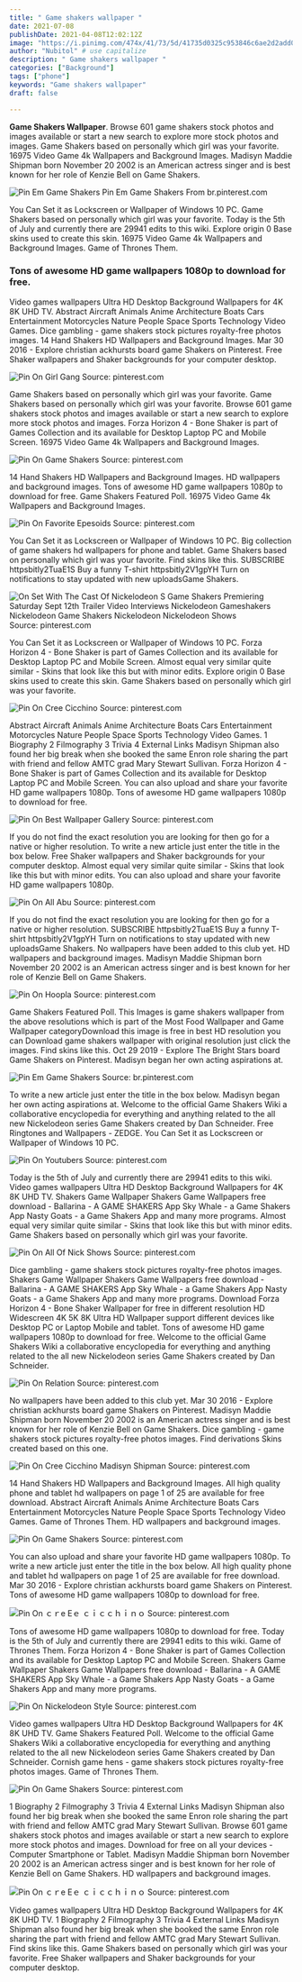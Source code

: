 ```yaml
---
title: " Game shakers wallpaper "
date: 2021-07-08
publishDate: 2021-04-08T12:02:12Z
image: "https://i.pinimg.com/474x/41/73/5d/41735d0325c953846c6ae2d2add0ae3f.jpg"
author: "Nubitol" # use capitalize
description: " Game shakers wallpaper "
categories: ["Background"]
tags: ["phone"]
keywords: "Game shakers wallpaper"
draft: false

---
```



**Game Shakers Wallpaper**. Browse 601 game shakers stock photos and images available or start a new search to explore more stock photos and images. Game Shakers based on personally which girl was your favorite. 16975 Video Game 4k Wallpapers and Background Images. Madisyn Maddie Shipman born November 20 2002 is an American actress singer and is best known for her role of Kenzie Bell on Game Shakers.

![Pin Em Game Shakers](https://i.pinimg.com/originals/10/29/25/1029258f8b15b41742a00aab18e31b91.jpg "Pin Em Game Shakers")
Pin Em Game Shakers From br.pinterest.com


You Can Set it as Lockscreen or Wallpaper of Windows 10 PC. Game Shakers based on personally which girl was your favorite. Today is the 5th of July and currently there are 29941 edits to this wiki. Explore origin 0 Base skins used to create this skin. 16975 Video Game 4k Wallpapers and Background Images. Game of Thrones Them.

### Tons of awesome HD game wallpapers 1080p to download for free.

Video games wallpapers Ultra HD Desktop Background Wallpapers for 4K 8K UHD TV. Abstract Aircraft Animals Anime Architecture Boats Cars Entertainment Motorcycles Nature People Space Sports Technology Video Games. Dice gambling - game shakers stock pictures royalty-free photos images. 14 Hand Shakers HD Wallpapers and Background Images. Mar 30 2016 - Explore christian ackhursts board game Shakers on Pinterest. Free Shaker wallpapers and Shaker backgrounds for your computer desktop.


![Pin On Girl Gang](https://i.pinimg.com/564x/90/c3/d9/90c3d9423dc6b79eb7757e579cf8c638.jpg "Pin On Girl Gang")
Source: pinterest.com

Game Shakers based on personally which girl was your favorite. Game Shakers based on personally which girl was your favorite. Browse 601 game shakers stock photos and images available or start a new search to explore more stock photos and images. Forza Horizon 4 - Bone Shaker is part of Games Collection and its available for Desktop Laptop PC and Mobile Screen. 16975 Video Game 4k Wallpapers and Background Images.

![Pin On Game Shakers](https://i.pinimg.com/736x/cb/01/4e/cb014e2bef25a8e0cf7f12d93e6e14e3.jpg "Pin On Game Shakers")
Source: pinterest.com

14 Hand Shakers HD Wallpapers and Background Images. HD wallpapers and background images. Tons of awesome HD game wallpapers 1080p to download for free. Game Shakers Featured Poll. 16975 Video Game 4k Wallpapers and Background Images.

![Pin On Favorite Epesoids](https://i.pinimg.com/originals/68/1a/0b/681a0bf47dd1ecf1f294e8a5017db6f9.jpg "Pin On Favorite Epesoids")
Source: pinterest.com

You Can Set it as Lockscreen or Wallpaper of Windows 10 PC. Big collection of game shakers hd wallpapers for phone and tablet. Game Shakers based on personally which girl was your favorite. Find skins like this. SUBSCRIBE httpsbitly2TuaE1S Buy a funny T-shirt httpsbitly2V1gpYH Turn on notifications to stay updated with new uploadsGame Shakers.

![On Set With The Cast Of Nickelodeon S Game Shakers Premiering Saturday Sept 12th Trailer Video Interviews Nickelodeon Gameshakers Nickelodeon Game Shakers Nickelodeon Nickelodeon Shows](https://i.pinimg.com/originals/2a/31/0c/2a310c35d1d87dc963bac3fbf16e53ca.jpg "On Set With The Cast Of Nickelodeon S Game Shakers Premiering Saturday Sept 12th Trailer Video Interviews Nickelodeon Gameshakers Nickelodeon Game Shakers Nickelodeon Nickelodeon Shows")
Source: pinterest.com

You Can Set it as Lockscreen or Wallpaper of Windows 10 PC. Forza Horizon 4 - Bone Shaker is part of Games Collection and its available for Desktop Laptop PC and Mobile Screen. Almost equal very similar quite similar - Skins that look like this but with minor edits. Explore origin 0 Base skins used to create this skin. Game Shakers based on personally which girl was your favorite.

![Pin On Cree Cicchino](https://i.pinimg.com/originals/2f/f0/29/2ff02986367d6826266a3b6607e2b215.gif "Pin On Cree Cicchino")
Source: pinterest.com

Abstract Aircraft Animals Anime Architecture Boats Cars Entertainment Motorcycles Nature People Space Sports Technology Video Games. 1 Biography 2 Filmography 3 Trivia 4 External Links Madisyn Shipman also found her big break when she booked the same Enron role sharing the part with friend and fellow AMTC grad Mary Stewart Sullivan. Forza Horizon 4 - Bone Shaker is part of Games Collection and its available for Desktop Laptop PC and Mobile Screen. You can also upload and share your favorite HD game wallpapers 1080p. Tons of awesome HD game wallpapers 1080p to download for free.

![Pin On Best Wallpaper Gallery](https://i.pinimg.com/474x/7f/e3/7d/7fe37dd3e9bf2be5e32f5b801257403a.jpg "Pin On Best Wallpaper Gallery")
Source: pinterest.com

If you do not find the exact resolution you are looking for then go for a native or higher resolution. To write a new article just enter the title in the box below. Free Shaker wallpapers and Shaker backgrounds for your computer desktop. Almost equal very similar quite similar - Skins that look like this but with minor edits. You can also upload and share your favorite HD game wallpapers 1080p.

![Pin On All Abu](https://i.pinimg.com/originals/a7/76/7d/a7767d52e2e617949698f62807e393f9.jpg "Pin On All Abu")
Source: pinterest.com

If you do not find the exact resolution you are looking for then go for a native or higher resolution. SUBSCRIBE httpsbitly2TuaE1S Buy a funny T-shirt httpsbitly2V1gpYH Turn on notifications to stay updated with new uploadsGame Shakers. No wallpapers have been added to this club yet. HD wallpapers and background images. Madisyn Maddie Shipman born November 20 2002 is an American actress singer and is best known for her role of Kenzie Bell on Game Shakers.

![Pin On Hoopla](https://i.pinimg.com/474x/5b/cc/25/5bcc25b9023fd025416b0fee340fc84d.jpg "Pin On Hoopla")
Source: pinterest.com

Game Shakers Featured Poll. This Images is game shakers wallpaper from the above resolutions which is part of the Most Food Wallpaper and Game Wallpaper categoryDownload this image is free in best HD resolution you can Download game shakers wallpaper with original resolution just click the images. Find skins like this. Oct 29 2019 - Explore The Bright Stars board Game Shakers on Pinterest. Madisyn began her own acting aspirations at.

![Pin Em Game Shakers](https://i.pinimg.com/originals/10/29/25/1029258f8b15b41742a00aab18e31b91.jpg "Pin Em Game Shakers")
Source: br.pinterest.com

To write a new article just enter the title in the box below. Madisyn began her own acting aspirations at. Welcome to the official Game Shakers Wiki a collaborative encyclopedia for everything and anything related to the all new Nickelodeon series Game Shakers created by Dan Schneider. Free Ringtones and Wallpapers - ZEDGE. You Can Set it as Lockscreen or Wallpaper of Windows 10 PC.

![Pin On Youtubers](https://i.pinimg.com/originals/3c/b7/e3/3cb7e36da87d9fc22b75669ef59e22a1.jpg "Pin On Youtubers")
Source: pinterest.com

Today is the 5th of July and currently there are 29941 edits to this wiki. Video games wallpapers Ultra HD Desktop Background Wallpapers for 4K 8K UHD TV. Shakers Game Wallpaper Shakers Game Wallpapers free download - Ballarina - A GAME SHAKERS App Sky Whale - a Game Shakers App Nasty Goats - a Game Shakers App and many more programs. Almost equal very similar quite similar - Skins that look like this but with minor edits. Game Shakers based on personally which girl was your favorite.

![Pin On All Of Nick Shows](https://i.pinimg.com/originals/81/46/19/814619457ce63c2ebbc379b07a9f8518.png "Pin On All Of Nick Shows")
Source: pinterest.com

Dice gambling - game shakers stock pictures royalty-free photos images. Shakers Game Wallpaper Shakers Game Wallpapers free download - Ballarina - A GAME SHAKERS App Sky Whale - a Game Shakers App Nasty Goats - a Game Shakers App and many more programs. Download Forza Horizon 4 - Bone Shaker Wallpaper for free in different resolution HD Widescreen 4K 5K 8K Ultra HD Wallpaper support different devices like Desktop PC or Laptop Mobile and tablet. Tons of awesome HD game wallpapers 1080p to download for free. Welcome to the official Game Shakers Wiki a collaborative encyclopedia for everything and anything related to the all new Nickelodeon series Game Shakers created by Dan Schneider.

![Pin On Relation](https://i.pinimg.com/originals/39/49/cd/3949cd0342c2e4e2c2298adb5669fefb.jpg "Pin On Relation")
Source: pinterest.com

No wallpapers have been added to this club yet. Mar 30 2016 - Explore christian ackhursts board game Shakers on Pinterest. Madisyn Maddie Shipman born November 20 2002 is an American actress singer and is best known for her role of Kenzie Bell on Game Shakers. Dice gambling - game shakers stock pictures royalty-free photos images. Find derivations Skins created based on this one.

![Pin On Cree Cicchino Madisyn Shipman](https://i.pinimg.com/originals/30/6e/d4/306ed48d2eb1ce53708322476d239af5.jpg "Pin On Cree Cicchino Madisyn Shipman")
Source: pinterest.com

14 Hand Shakers HD Wallpapers and Background Images. All high quality phone and tablet hd wallpapers on page 1 of 25 are available for free download. Abstract Aircraft Animals Anime Architecture Boats Cars Entertainment Motorcycles Nature People Space Sports Technology Video Games. Game of Thrones Them. HD wallpapers and background images.

![Pin On Game Shakers](https://i.pinimg.com/originals/ba/dc/80/badc808e8bbc46ca8848346bdf2d0f03.jpg "Pin On Game Shakers")
Source: pinterest.com

You can also upload and share your favorite HD game wallpapers 1080p. To write a new article just enter the title in the box below. All high quality phone and tablet hd wallpapers on page 1 of 25 are available for free download. Mar 30 2016 - Explore christian ackhursts board game Shakers on Pinterest. Tons of awesome HD game wallpapers 1080p to download for free.

![Pin On ｃｒe Eｅ ｃｉｃｃｈｉｎｏ](https://i.pinimg.com/474x/89/7f/e2/897fe247a1b45244e6fa1df225a771c0.jpg "Pin On ｃｒe Eｅ ｃｉｃｃｈｉｎｏ")
Source: pinterest.com

Tons of awesome HD game wallpapers 1080p to download for free. Today is the 5th of July and currently there are 29941 edits to this wiki. Game of Thrones Them. Forza Horizon 4 - Bone Shaker is part of Games Collection and its available for Desktop Laptop PC and Mobile Screen. Shakers Game Wallpaper Shakers Game Wallpapers free download - Ballarina - A GAME SHAKERS App Sky Whale - a Game Shakers App Nasty Goats - a Game Shakers App and many more programs.

![Pin On Nickelodeon Style](https://i.pinimg.com/originals/ad/4a/d6/ad4ad609a1cba91a0301674d2d6bc012.png "Pin On Nickelodeon Style")
Source: pinterest.com

Video games wallpapers Ultra HD Desktop Background Wallpapers for 4K 8K UHD TV. Game Shakers Featured Poll. Welcome to the official Game Shakers Wiki a collaborative encyclopedia for everything and anything related to the all new Nickelodeon series Game Shakers created by Dan Schneider. Cornish game hens - game shakers stock pictures royalty-free photos images. Game of Thrones Them.

![Pin On Game Shakers](https://i.pinimg.com/736x/c3/d1/b0/c3d1b0f61e878bda0d78801ee5d2a15e.jpg "Pin On Game Shakers")
Source: pinterest.com

1 Biography 2 Filmography 3 Trivia 4 External Links Madisyn Shipman also found her big break when she booked the same Enron role sharing the part with friend and fellow AMTC grad Mary Stewart Sullivan. Browse 601 game shakers stock photos and images available or start a new search to explore more stock photos and images. Download for free on all your devices - Computer Smartphone or Tablet. Madisyn Maddie Shipman born November 20 2002 is an American actress singer and is best known for her role of Kenzie Bell on Game Shakers. HD wallpapers and background images.

![Pin On ｃｒe Eｅ ｃｉｃｃｈｉｎｏ](https://i.pinimg.com/474x/41/73/5d/41735d0325c953846c6ae2d2add0ae3f.jpg "Pin On ｃｒe Eｅ ｃｉｃｃｈｉｎｏ")
Source: pinterest.com

Video games wallpapers Ultra HD Desktop Background Wallpapers for 4K 8K UHD TV. 1 Biography 2 Filmography 3 Trivia 4 External Links Madisyn Shipman also found her big break when she booked the same Enron role sharing the part with friend and fellow AMTC grad Mary Stewart Sullivan. Find skins like this. Game Shakers based on personally which girl was your favorite. Free Shaker wallpapers and Shaker backgrounds for your computer desktop.

